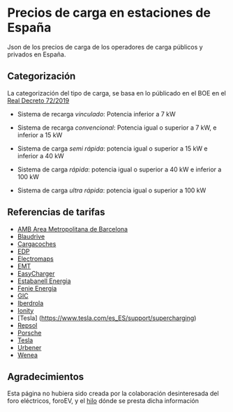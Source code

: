 # Precios de carga en estaciones de España

Json de los precios de carga de los operadores de carga públicos y privados en España.


## Categorización

La categorización del tipo de carga, se basa en lo públicado en el BOE en el [Real Decreto 72/2019](https://www.boe.es/eli/es/rd/2019/02/15/72)

* Sistema de recarga *vinculado*: Potencia inferior a 7 kW

* Sistema de recarga *convencional*: Potencia igual o superior a 7 kW, e inferior a 15 kW

* Sistema de carga *semi rápida*: potencia igual o superior a 15 kW e inferior a 40 kW

* Sistema de carga *rápida*: potencia igual o superior a 40 kW e inferior a 100 kW

* Sistema de carga *ultra rápida*: potencia igual o superior a 100 kW

## Referencias de tarifas
* [AMB Area Metropolitana de Barcelona](http://www.amb.cat/s/es/web/mobilitat/mobilitat-sostenible/electrolineres.html)
* [Blaudrive](http://www.blaudrive.com/es/tarifas)
* [Cargacoches](https://www.emtmadrid.es/getattachment/Bloques-EMT/Recarga-electrica/Tarifas/Tarifas-ElectroEMTcorregidas-(1).pdf.aspx)
* [EDP](https://edpmoveon.com/home/nuestrosservicios.php)
* [Electromaps](https://www.electromaps.com/cpo/70-electromaps)
* [EMT](https://www.emtmadrid.es/getattachment/Bloques-EMT/Recarga-electrica/Tarifas/Tarifas-ElectroEMTcorregidas-(1).pdf.aspx)
* [EasyCharger](https://easycharger.es/como-cargar-coche-electrico/)
* [Estabanell Energia](https://www.e-mobilitat.cat/)
* [Fenie Energia](https://www.fenieenergia.es/movilidad-electrica/#aplicacion-de-puntos-de-recarga)
* [GIC](https://www.recargavehiculoselectricos.com/planes-de-recarga-para-coches-electricos)
* [Iberdrola](https://www.iberdrola.es/servicios/vehiculo-electrico/punto-recarga)
* [Ionity](https://ionity.eu/en/where-and-how.html)
* [Tesla] (https://www.tesla.com/es_ES/support/supercharging)
* [Repsol](https://www.repsol.es/es/productos-y-servicios/estaciones-de-servicio/servicios/recarga-electrica/index.cshtml)
* [Porsche](https://connect-store.porsche.com/de/de/porsche-charging-service--taycan-/p/taycan_charging_EU_v1)
* [Tesla](https://www.tesla.com/es_ES/supercharger)
* [Urbener](https://www.urbener.com/red-e-mobility/)
* [Wenea]()

## Agradecimientos

Esta página no hubiera sido creada por la colaboración desinteresada del foro eléctricos, foroEV, y el [hilo](http://foroev.com/index.php?topic=4466.90) dónde se presta dicha información
